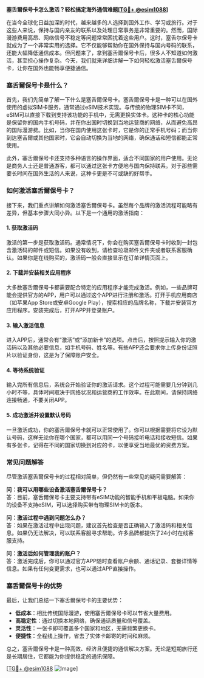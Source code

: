 **塞舌爾保号卡怎么激活？轻松搞定海外通信难题[[TG💪+ @esim1088](https://t.me/s/esim1088)]**

在当今全球化日益加深的时代，越来越多的人选择到国外工作、学习或旅行。对于这些人来说，保持与国内亲友的联系以及处理日常事务是非常重要的。然而，国际漫游费用高昂、网络信号不稳定等问题常常困扰着这些用户。这时，塞舌尔保号卡就成为了一个非常实用的选择。它不仅能够帮助你在国外保持与国内号码的联系，还能大幅降低通信成本。但问题来了，拿到塞舌爾保号卡后，很多人不知道如何激活，甚至担心操作复杂。今天，我们就来详细讲解一下如何轻松激活塞舌爾保号卡，让你在国外也能畅享便捷通信。

### 塞舌爾保号卡是什么？

首先，我们先简单了解一下什么是塞舌爾保号卡。塞舌爾保号卡是一种可以在国外使用的虚拟SIM卡服务，通常通过eSIM技术实现。与传统的物理SIM卡不同，eSIM可以直接下载到支持该功能的手机中，无需更换实体卡。这种卡的核心功能是保留你的国内手机号码，并在你出国时切换到当地运营商的网络，从而避免高昂的国际漫游费。比如，当你在国内使用这张卡时，它是你的正常手机号码；而当你到达塞舌爾或其他国家时，它会自动切换为当地的网络，确保通话和短信都能正常使用。

此外，塞舌爾保号卡还支持多种语言的操作界面，适合不同国家的用户使用。无论是商务人士还是普通游客，都可以通过这张卡方便地与国内保持联系。对于那些需要长时间在国外生活的人来说，这种卡更是不可或缺的好帮手。

### 如何激活塞舌爾保号卡？

接下来，我们重点讲解如何激活塞舌爾保号卡。虽然每个品牌的激活流程可能略有差异，但基本步骤大同小异。以下是一个通用的激活指南：

#### 1. 获取激活码

激活的第一步是获取激活码。通常情况下，你会在购买塞舌爾保号卡时收到一封包含激活码的邮件或短信。如果没有收到，请检查垃圾邮件文件夹或者联系客服确认。如果你是在线购买的，激活码一般会直接显示在订单详情页面上。

#### 2. 下载并安装相关应用程序

大多数塞舌爾保号卡都需要配合特定的应用程序才能完成激活。例如，一些品牌可能会提供官方的APP，用户可以通过这个APP进行注册和激活。打开手机应用商店（如苹果App Store或安卓Google Play），搜索相应的品牌名称，下载并安装官方应用程序。安装完成后，打开APP并登录账户。

#### 3. 输入激活信息

进入APP后，通常会有“激活”或“添加新卡”的选项。点击后，按照提示输入你的激活码以及其他必要信息，如手机号码、姓名等。有些APP还会要求你上传身份证照片以验证身份，这是为了保障账户安全。

#### 4. 等待系统验证

输入完所有信息后，系统会开始验证你的激活请求。这个过程可能需要几分钟到几小时不等，具体时间取决于网络状况和运营商的工作效率。在此期间，请保持网络连接畅通，不要关闭APP。

#### 5. 成功激活并设置默认号码

一旦激活成功，你的塞舌爾保号卡就可以正常使用了。你可以根据需要将它设为默认号码，这样无论你在哪个国家，都可以用同一个号码接听电话和接收短信。如果有多张卡，记得在不同的国家切换到对应的卡，以便享受当地最优的资费方案。

### 常见问题解答

尽管激活塞舌爾保号卡的过程相对简单，但仍然有一些常见的疑问需要解答：

**问：我可以用哪些设备激活塞舌爾保号卡？**  
答：目前，塞舌爾保号卡主要支持带有eSIM功能的智能手机和平板电脑。如果你的设备不支持eSIM，可以选择购买带有物理SIM卡的版本。

**问：激活过程中遇到问题怎么办？**  
答：如果在激活过程中出现问题，建议首先检查是否正确输入了激活码和相关信息。如果仍无法解决，可以联系客服寻求帮助。许多品牌都提供了24小时在线客服支持。

**问：激活后如何管理我的账户？**  
答：激活完成后，你可以通过官方APP随时查看账户余额、通话记录、套餐详情等信息。如果有任何变更需求，也可以通过APP直接操作。

### 塞舌爾保号卡的优势

最后，让我们总结一下塞舌爾保号卡的主要优势：

- **低成本**：相比传统国际漫游，使用塞舌爾保号卡可以节省大量费用。
- **高稳定性**：通过切换本地网络，确保通话质量和信号覆盖。
- **灵活性**：一张卡即可覆盖多个国家和地区，无需频繁更换卡。
- **便捷性**：全程线上操作，省去了实体卡邮寄的时间和麻烦。

总之，塞舌爾保号卡是一种高效、经济且便捷的通信解决方案。无论是短期旅行还是长期居住，它都能为你提供稳定的通讯保障。

[[TG💪+ @esim1088](https://t.me/s/esim1088) ![Image](https://i.postimg.cc/4NQfJmqS/Snipaste-2025-05-13-00-14-12.png)]